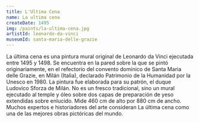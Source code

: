 ```yaml
---
title: L'Ultima Cena
name: La ultima cena
createDate: 1495
img: /paints/la-ultima-cena.jpg
artistId: leonardo-da-vinci
museumId: santa-maria-delle-grazie
---
```

La última cena es una pintura mural original de Leonardo da Vinci ejecutada entre 1495 y 1498.​​ Se encuentra en la pared sobre la que se pintó originariamente, en el refectorio del convento dominico de Santa Maria delle Grazie, en Milán (Italia),​ declarado Patrimonio de la Humanidad por la Unesco en 1980.​ La pintura fue elaborada para su patrón, el duque Ludovico Sforza de Milán. No es un fresco tradicional, sino un mural ejecutado al temple y óleo sobre dos capas de preparación de yeso extendidas sobre enlucido. Mide 460 cm de alto por 880 cm de ancho. Muchos expertos e historiadores del arte consideran La última cena como una de las mejores obras pictóricas del mundo.​